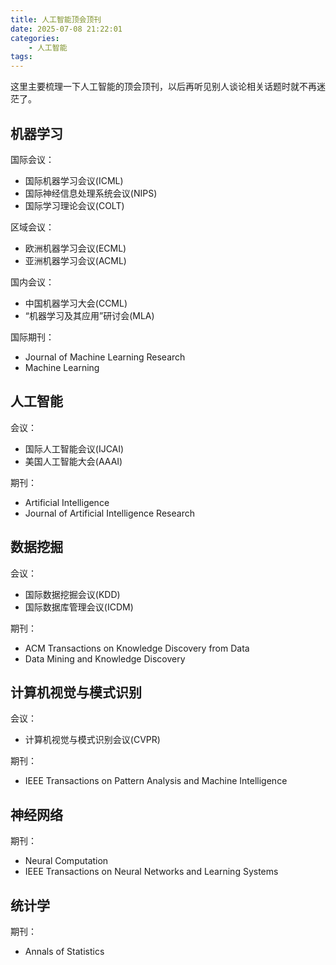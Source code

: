 ```yaml
---
title: 人工智能顶会顶刊
date: 2025-07-08 21:22:01
categories:
    - 人工智能
tags:
---
```

这里主要梳理一下人工智能的顶会顶刊，以后再听见别人谈论相关话题时就不再迷茫了。

<!-- more -->

## 机器学习

国际会议：

- 国际机器学习会议(ICML)
- 国际神经信息处理系统会议(NIPS)
- 国际学习理论会议(COLT)

区域会议：

- 欧洲机器学习会议(ECML)
- 亚洲机器学习会议(ACML)

国内会议：

- 中国机器学习大会(CCML)
- “机器学习及其应用”研讨会(MLA)

国际期刊：

- Journal of Machine Learning Research
- Machine Learning

## 人工智能

会议：

- 国际人工智能会议(IJCAI)
- 美国人工智能大会(AAAI)

期刊：

- Artificial Intelligence
- Journal of Artificial Intelligence Research

## 数据挖掘

会议：

- 国际数据挖掘会议(KDD)
- 国际数据库管理会议(ICDM)

期刊：

- ACM Transactions on Knowledge Discovery from Data
- Data Mining and Knowledge Discovery

## 计算机视觉与模式识别

会议：

- 计算机视觉与模式识别会议(CVPR)

期刊：

- IEEE Transactions on Pattern Analysis and Machine Intelligence

## 神经网络

期刊：

- Neural Computation
- IEEE Transactions on Neural Networks and Learning Systems

## 统计学

期刊：

- Annals of Statistics
